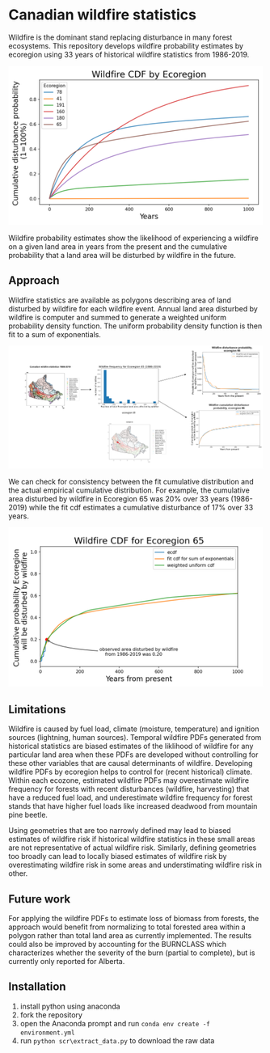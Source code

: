 # Canadian wildfire statistics

Wildfire is the dominant stand replacing disturbance in many forest ecosystems. This repository develops wildfire probability estimates by ecoregion using 33 years of historical wildfire statistics from 1986-2019.

![cdf-sample](figures/cdf-ecoregion.png)

Wildfire probability estimates show the likelihood of experiencing a wildfire on a given land area in years from the present and the cumulative probability that a land area will be disturbed by wildfire in the future.


## Approach
Wildfire statistics are available as polygons describing area of land disturbed by wildfire for each wildfire event. Annual land area disturbed by wildfire is computer and summed to generate a weighted uniform probability density function. The uniform probability density function is then fit to a sum of exponentials.

![approach](figures/overview.png)

We can check for consistency between the fit cumulative distribution and the actual empirical cumulative distribution. For example, the cumulative area disturbed by wildfire in Ecoregion 65 was 20% over 33 years (1986-2019) while the fit cdf estimates a cumulative disturbance of 17% over 33 years.

![cdf-validation](figures/cdf-ecoregion-65.png)

## Limitations
Wildfire is caused by fuel load, climate (moisture, temperature) and ignition sources (lightning, human sources). Temporal wildfire PDFs generated from historical statistics are biased estimates of the liklihood of wildfire for any particular land area when these PDFs are developed without controlling for these other variables that are causal determinants of wildfire. Developing wildfire PDFs by ecoregion helps to control for (recent historical) climate. Within each ecozone, estimated wildfire PDFs may overestimate wildfire frequency for forests with recent disturbances (wildfire, harvesting) that have a reduced fuel load, and underestimate wildfire frequency for forest stands that have higher fuel loads like increased deadwood from mountain pine beetle.

Using geometries that are too narrowly defined may lead to biased estimates of wildfire risk if historical wildfire statistics in these small areas are not representative of actual wildfire risk.  Similarly, defining geometries too broadly can lead to locally biased estimates of wildfire risk by overestimating wildfire risk in some areas and understimating wildfire risk in other.

## Future work
For applying the wildfire PDFs to estimate loss of biomass from forests, the approach would benefit from normalizing to total forested area within a polygon rather than total land area as currently implemented. The results could also be improved by accounting for the BURNCLASS which characterizes whether the severity of the burn (partial to complete), but is currently only reported for Alberta.


## Installation
1. install python using anaconda
2. fork the repository
3. open the Anaconda prompt and run `conda env create -f environment.yml`
4. run `python scr\extract_data.py` to download the raw data

